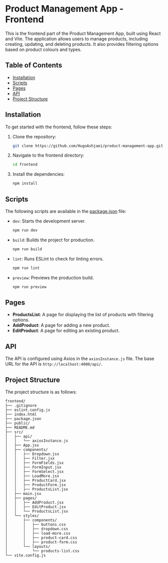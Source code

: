 # Product Management App - Frontend

This is the frontend part of the Product Management App, built using React and Vite. The application allows users to manage products, including creating, updating, and deleting products. It also provides filtering options based on product colours and types.

## Table of Contents

- [Installation](#installation)
- [Scripts](#scripts)
- [Pages](#pages)
- [API](#api)
- [Project Structure](#project-structure)

## Installation

To get started with the frontend, follow these steps:

1. Clone the repository:

   ```sh
   git clone https://github.com/HugoAshjaei/product-management-app.git
   ```

2. Navigate to the frontend directory:

   ```sh
   cd frontend
   ```

3. Install the dependencies:
   ```sh
   npm install
   ```

## Scripts

The following scripts are available in the [package.json](http://_vscodecontentref_/1) file:

- `dev`: Starts the development server.

  ```sh
  npm run dev
  ```

- `build`: Builds the project for production.

  ```sh
  npm run build
  ```

- `lint`: Runs ESLint to check for linting errors.

  ```sh
  npm run lint
  ```

- `preview`: Previews the production build.
  ```sh
  npm run preview
  ```

## Pages

- **ProductsList**: A page for displaying the list of products with filtering options.
- **AddProduct**: A page for adding a new product.
- **EditProduct**: A page for editing an existing product.

## API

The API is configured using Axios in the `axiosInstance.js` file. The base URL for the API is `http://localhost:4000/api/`.

## Project Structure

The project structure is as follows:

```
frontend/
├── .gitignore
├── eslint.config.js
├── index.html
├── package.json
├── public/
├── README.md
├── src/
│   ├── api/
│   │   └── axiosInstance.js
│   ├── App.jsx
│   ├── components/
│   │   ├── Dropdown.jsx
│   │   ├── Filter.jsx
│   │   ├── FormFields.jsx
│   │   ├── FormInput.jsx
│   │   ├── FormSelect.jsx
│   │   ├── LoadMore.jsx
│   │   ├── ProductCard.jsx
│   │   ├── ProductForm.jsx
│   │   ├── ProductsList.jsx
│   ├── main.jsx
│   ├── pages/
│   │   ├── AddProduct.jsx
│   │   ├── EditProduct.jsx
│   │   └── ProductsList.jsx
│   └── styles/
│       ├── components/
│       │   ├── buttons.css
│       │   ├── dropdown.css
│       │   ├── load-more.css
│       │   ├── product-card.css
│       │   ├── product-form.css
│       └── layouts/
│           └── products-list.css
└── vite.config.js
```
